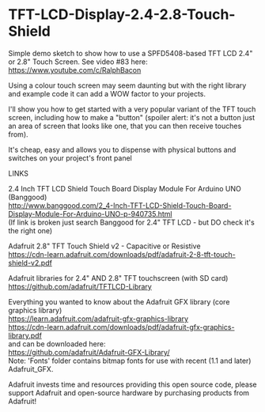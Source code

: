 # TFT-LCD-Display-2.4-2.8-Touch-Shield
Simple demo sketch to show how to use a SPFD5408-based TFT LCD 2.4" or 2.8" Touch Screen. See video #83 here: https://www.youtube.com/c/RalphBacon

Using a colour touch screen may seem daunting but with the right library and example code it can add a WOW factor to your projects.
  
I'll show you how to get started with a very popular variant of the TFT touch screen, including how to make a "button" (spoiler alert: it's not a button just an area of screen that looks like one, that you can then receive touches from). 
  
It's cheap, easy and allows you to dispense with physical buttons and switches on your project's front panel


LINKS

2.4 Inch TFT LCD Shield Touch Board Display Module For Arduino UNO (Banggood)  
http://www.banggood.com/2_4-Inch-TFT-LCD-Shield-Touch-Board-Display-Module-For-Arduino-UNO-p-940735.html  
(If link is broken just search Banggood for 2.4" TFT LCD - but DO check it's the right one)  
  
Adafruit 2.8" TFT Touch Shield v2 - Capacitive or Resistive  
https://cdn-learn.adafruit.com/downloads/pdf/adafruit-2-8-tft-touch-shield-v2.pdf  
  
Adafruit libraries for 2.4" AND 2.8" TFT touchscreen (with SD card)  
https://github.com/adafruit/TFTLCD-Library  
  
Everything you wanted to know about the Adafruit GFX library (core graphics library)  
https://learn.adafruit.com/adafruit-gfx-graphics-library  
https://cdn-learn.adafruit.com/downloads/pdf/adafruit-gfx-graphics-library.pdf  
and can be downloaded here:  
https://github.com/adafruit/Adafruit-GFX-Library/  
Note: 'Fonts' folder contains bitmap fonts for use with recent (1.1 and later) Adafruit_GFX.  
  
Adafruit invests time and resources providing this open source code,
please support Adafruit and open-source hardware by purchasing
products from Adafruit!

